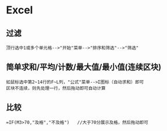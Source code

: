 # Excel
## 过滤
    顶行选中1或多个单元格-->"开始"菜单-->"排序和筛选"-->"筛选"

## 简单求和/平均/计数/最大值/最小值(连续区块)
    如鼠标选中第2~14行的F~L列，"公式"菜单-->Σ图标（自动求和）即可 
    区块不连续，则先处理一行，然后拖动即可自动计算

## 比较
    =IF(M3>70,"及格","不及格")   //大于70分展示及格，然后拖动即可
